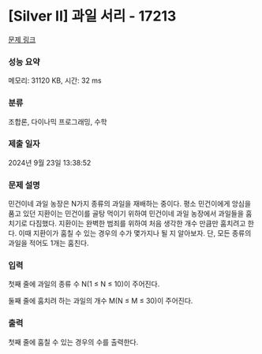 # [Silver II] 과일 서리 - 17213 

[문제 링크](https://www.acmicpc.net/problem/17213) 

### 성능 요약

메모리: 31120 KB, 시간: 32 ms

### 분류

조합론, 다이나믹 프로그래밍, 수학

### 제출 일자

2024년 9월 23일 13:38:52

### 문제 설명

<p>민건이네 과일 농장은 N가지 종류의 과일을 재배하는 중이다. 평소 민건이에게 앙심을 품고 있던 지환이는 민건이를 골탕 먹이기 위하여 민건이네 과일 농장에서 과일들을 훔치기로 다짐했다. 지환이는 완벽한 범죄를 위하여 처음 생각한 개수 만큼만 훔치려고 한다. 이때 지환이가 훔칠 수 있는 경우의 수가 몇가지나 될 지 알아보자. 단, 모든 종류의 과일을 적어도 1개는 훔친다.</p>

### 입력 

 <p>첫째 줄에 과일의 종류 수 N(1 ≤ N ≤ 10)이 주어진다.</p>

<p>둘째 줄에 훔치려 하는 과일의 개수 M(N ≤ M ≤ 30)이 주어진다.</p>

### 출력 

 <p>첫째 줄에 훔칠 수 있는 경우의 수를 출력한다.</p>

